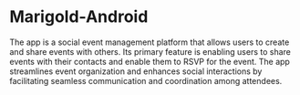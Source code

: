 # Marigold-Android
The app is a social event management platform that allows users to create and share events with others. Its primary feature is enabling users to share events with their contacts and enable them to RSVP for the event. The app streamlines event organization and enhances social interactions by facilitating seamless communication and coordination among attendees.
